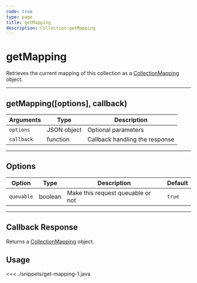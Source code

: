 ```yaml
---
code: true
type: page
title: getMapping
description: Collection:getMapping
---
```


# getMapping

Retrieves the current mapping of this collection as a [CollectionMapping](/sdk/java/2/core-classes/collection-mapping) object.

---

## getMapping([options], callback)

| Arguments  | Type        | Description                    |
| ---------- | ----------- | ------------------------------ |
| `options`  | JSON object | Optional parameters            |
| `callback` | function    | Callback handling the response |

---

## Options

| Option     | Type    | Description                       | Default |
| ---------- | ------- | --------------------------------- | ------- |
| `queuable` | boolean | Make this request queuable or not | `true`  |

---

## Callback Response

Returns a [CollectionMapping](/sdk/java/2/core-classes/collection-mapping) object.

## Usage

<<< ./snippets/get-mapping-1.java
